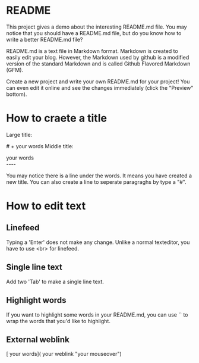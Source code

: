 # README
This project gives a demo about the interesting README.md file. You may notice that you should have a README.md file, but do you know how to write a better README.md file?<br>

README.md is a text file in Markdown format. Markdown is created to easily edit your blog. However, the Markdown used by github is a modified version of the standard Markdown and is called Github Flavored Markdown (GFM).

Create a new project and write your own README.md for your project! You can even edit it online and see the changes immediately (click the "Preview" bottom).

# How to craete a title

Large title: 

\# + your words
Middle title:

your words<br>
\----

You may notice there is a line under the words. It means you have created a new title. You can also create a line to seperate paragraghs by type a "#".

# How to edit text

## Linefeed

Typing a 'Enter' does not make any change. Unlike a normal texteditor, you have to use \<br> for linefeed.

## Single line text

Add two 'Tab' to make a single line text.

## Highlight words

If you want to highlight some words in your README.md, you can use \`\` to wrap the words that you'd like to highlight.

## External weblink

[ your words]( your weblink "your mouseover")

